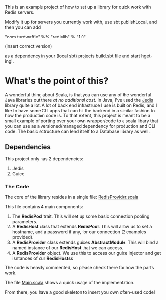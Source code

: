 This is an example project of how to set up a library for quick work 
with Redis servers.

Modify it up for servers you currently work with, use sbt publishLocal,
and then you can add

"com.turdwaffle" %% "redislib" % "1.0"

(insert correct version)

as a dependency in your (local sbt) projects build.sbt file and start 
hget-ing!.

# What's the point of this?

A wonderful thing about Scala, is that you can use any of the wonderful Java libraries out there _at no additional cost_. In Java, I've used the [Jedis](https://github.com/xetorthio/jedis) library quite a lot. A lot of back end infrastruce I use is built on Redis, and I like to have some CLI apps that can hit the backend in a similar fashion to how the production code is. To that extent, this project is meant to be a small example of porting over your own wrapper/code to a scala libary that you can use as a versioned/managed dependency for production and CLI code. The basic sctructure can lend itself to a Database library as well.

## Dependencies
This project only has 2 dependencies:
1. Jedis
2. Guice

### The Code

The core of the library resides in a single file: [RedisProvider.scala](https://github.com/alterationx10/redislib/blob/master/src/main/scala/com/turdwaffle/redis/RedisProvider.scala)

This file contains 4 main components:
1. The **RedisPool** trait. This will set up some basic connection pooling parameters.
2. A **RedisHost** class that extends **RedisPool**. This will allow us to set a hostname, and a password if any, for our connection (2 examples provided).
3. A **RedisProvider** class extends guices **AbstractModule**. This will bind a named instance of our **RedisHost** that we can access.
4. A **RedisProvider** object. We use this to access our guice injector and get isntances of our **RedisHosts**s

The code is heavily commented, so please check there for how the parts work.

The file [Main.scala](https://github.com/alterationx10/redislib/blob/master/src/main/scala/Main.scala) shows a quick usage of the implementation.

From there, you have a good skeleton to insert you own often-used code!
